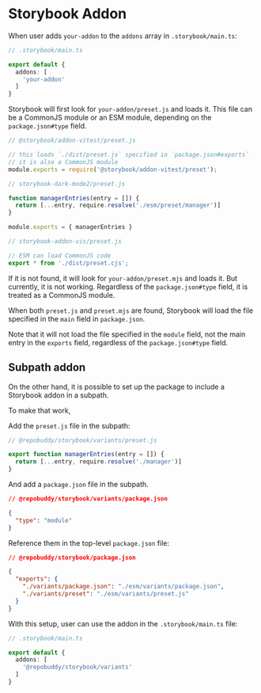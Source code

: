 # Storybook Addon

When user adds `your-addon` to the `addons` array in `.storybook/main.ts`:

```ts
// .storybook/main.ts

export default {
  addons: [
    'your-addon'
  ]
}
```

Storybook will first look for `your-addon/preset.js` and loads it.
This file can be a CommonJS module or an ESM module,
depending on the `package.json#type` field.

```ts
// @storybook/addon-vitest/preset.js

// this loads `./dist/preset.js` specified in `package.json#exports`
// it is also a CommonJS module
module.exports = require('@storybook/addon-vitest/preset');
```

```ts
// storybook-dark-mode2/preset.js

function managerEntries(entry = []) {
  return [...entry, require.resolve('./esm/preset/manager')]
}

module.exports = { managerEntries }
```

```ts
// storybook-addon-vis/preset.js

// ESM can load CommonJS code
export * from './dist/preset.cjs';
```

If it is not found, it will look for `your-addon/preset.mjs` and loads it.
But currently, it is not working.
Regardless of the `package.json#type` field, it is treated as a CommonJS module.

When both `preset.js` and `preset.mjs` are found,
Storybook will load the file specified in the `main` field in `package.json`.

Note that it will not load the file specified in the `module` field,
not the main entry in the `exports` field,
regardless of the `package.json#type` field.

## Subpath addon

On the other hand,
it is possible to set up the package to include a Storybook addon in a subpath.

To make that work,

Add the `preset.js` file in the subpath:

```ts
// @repobuddy/storybook/variants/preset.js

export function managerEntries(entry = []) {
  return [...entry, require.resolve('./manager')]
}
```

And add a `package.json` file in the subpath.

```json
// @repobuddy/storybook/variants/package.json

{
  "type": "module"
}
```

Reference them in the top-level `package.json` file:

```json
// @repobuddy/storybook/package.json

{
  "exports": {
    "./variants/package.json": "./esm/variants/package.json",
    "./variants/preset": "./esm/variants/preset.js"
  }
}
```

With this setup,
user can use the addon in the `.storybook/main.ts` file:

```ts
// .storybook/main.ts

export default {
  addons: [
    '@repobuddy/storybook/variants'
  ]
}
```
